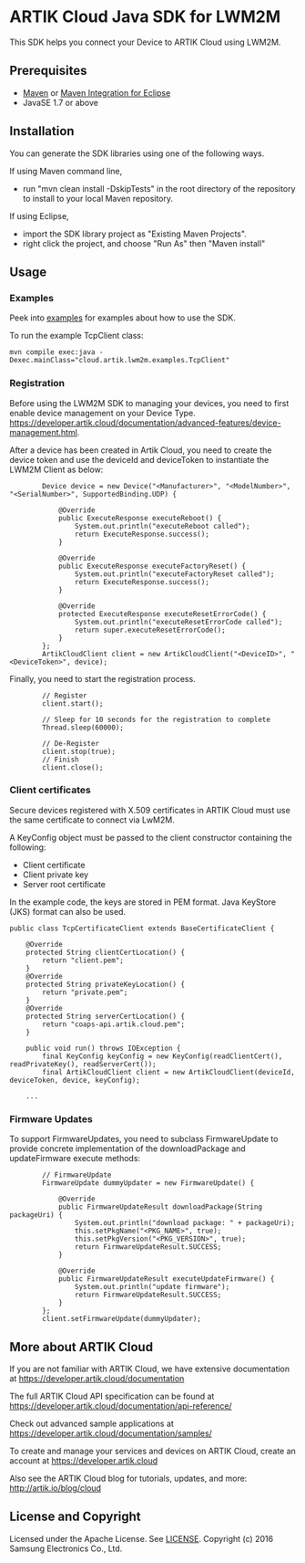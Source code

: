 # ARTIK Cloud Java SDK for LWM2M

This SDK helps you connect your Device to ARTIK Cloud using LWM2M. 

Prerequisites
-------------

 * [Maven](http://maven.apache.org/) or [Maven Integration for Eclipse](https://www.eclipse.org/m2e/)
 * JavaSE 1.7 or above 

## Installation

You can generate the SDK libraries using one of the following ways. 

If using Maven command line,
- run "mvn clean install -DskipTests" in the root directory of the repository to install to your local Maven repository.

If using Eclipse, 
- import the SDK library project as "Existing Maven Projects".
- right click the project, and choose "Run As" then "Maven install"


## Usage

### Examples
Peek into [examples](https://github.com/artikcloud/artikcloud-lwm2m-java/tree/master/src/main/java/cloud/artik/lwm2m/examples) for examples about how to use the SDK.

To run the example TcpClient class:
```
mvn compile exec:java -Dexec.mainClass="cloud.artik.lwm2m.examples.TcpClient"
```

### Registration

Before using the LWM2M SDK to managing your devices, you need to first enable device management on your Device Type. <https://developer.artik.cloud/documentation/advanced-features/device-management.html>.

After a device has been created in Artik Cloud, you need to create the device token and use the deviceId and deviceToken to instantiate the LWM2M Client as below:

```
        Device device = new Device("<Manufacturer>", "<ModelNumber>", "<SerialNumber>", SupportedBinding.UDP) {
            
            @Override
            public ExecuteResponse executeReboot() {
                System.out.println("executeReboot called");
                return ExecuteResponse.success();
            }
            
            @Override
            public ExecuteResponse executeFactoryReset() {
                System.out.println("executeFactoryReset called");
                return ExecuteResponse.success();
            }
            
            @Override
            protected ExecuteResponse executeResetErrorCode() {
                System.out.println("executeResetErrorCode called");
                return super.executeResetErrorCode();
            }
        };
        ArtikCloudClient client = new ArtikCloudClient("<DeviceID>", "<DeviceToken>", device);
```

Finally, you need to start the registration process. 

```
        // Register
        client.start();
        
        // Sleep for 10 seconds for the registration to complete
        Thread.sleep(60000);
        
        // De-Register
        client.stop(true);
        // Finish
        client.close();
```

### Client certificates
Secure devices registered with X.509 certificates in ARTIK Cloud must use the same certificate to connect via LwM2M.

A KeyConfig object must be passed to the client constructor containing the following:
 - Client certificate
 - Client private key
 - Server root certificate

In the example code, the keys are stored in PEM format. Java KeyStore (JKS) format can also be used.

```
public class TcpCertificateClient extends BaseCertificateClient {

    @Override
    protected String clientCertLocation() {
        return "client.pem";
    }
    @Override
    protected String privateKeyLocation() {
        return "private.pem";
    }
    @Override
    protected String serverCertLocation() {
        return "coaps-api.artik.cloud.pem";
    }
    
    public void run() throws IOException {
        final KeyConfig keyConfig = new KeyConfig(readClientCert(), readPrivateKey(), readServerCert());
        final ArtikCloudClient client = new ArtikCloudClient(deviceId, deviceToken, device, keyConfig);
    
    ...
```

### Firmware Updates

To support FirmwareUpdates, you need to subclass FirmwareUpdate to provide concrete implementation of the downloadPackage and updateFirmware execute methods:

```
        // FirmwareUpdate
        FirmwareUpdate dummyUpdater = new FirmwareUpdate() {
            
            @Override
            public FirmwareUpdateResult downloadPackage(String packageUri) {
                System.out.println("download package: " + packageUri);
                this.setPkgName("<PKG_NAME>", true);
                this.setPkgVersion("<PKG_VERSION>", true);
                return FirmwareUpdateResult.SUCCESS;
            }
            
            @Override
            public FirmwareUpdateResult executeUpdateFirmware() {
                System.out.println("update firmware");
                return FirmwareUpdateResult.SUCCESS;
            }
        };
        client.setFirmwareUpdate(dummyUpdater);
```

## More about ARTIK Cloud

If you are not familiar with ARTIK Cloud, we have extensive documentation at https://developer.artik.cloud/documentation

The full ARTIK Cloud API specification can be found at https://developer.artik.cloud/documentation/api-reference/

Check out advanced sample applications at https://developer.artik.cloud/documentation/samples/

To create and manage your services and devices on ARTIK Cloud, create an account at https://developer.artik.cloud

Also see the ARTIK Cloud blog for tutorials, updates, and more: http://artik.io/blog/cloud

## License and Copyright

Licensed under the Apache License. See [LICENSE](LICENSE).
Copyright (c) 2016 Samsung Electronics Co., Ltd.
